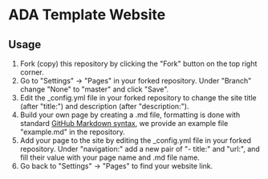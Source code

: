 # ADA Template Website
## Usage
1. Fork (copy) this repository by clicking the "Fork" button on the top right corner.
2. Go to "Settings" -> "Pages" in your forked repository. Under "Branch" change "None" to "master" and click "Save".
3. Edit the _config.yml file in your forked repository to change the site title (after "title:") and description (after "description:").
4. Build your own page by creating a .md file, formatting is done with standard [GitHub Markdown syntax](https://docs.github.com/en/get-started/writing-on-github/getting-started-with-writing-and-formatting-on-github/basic-writing-and-formatting-syntax), we provide an example file "example.md" in the repository.
5. Add your page to the site by editing the _config.yml file in your forked repository. Under "navigation:" add a new pair of "- title:" and "url:", and fill their value with your page name and .md file name.
6. Go back to "Settings" -> "Pages" to find your website link.
